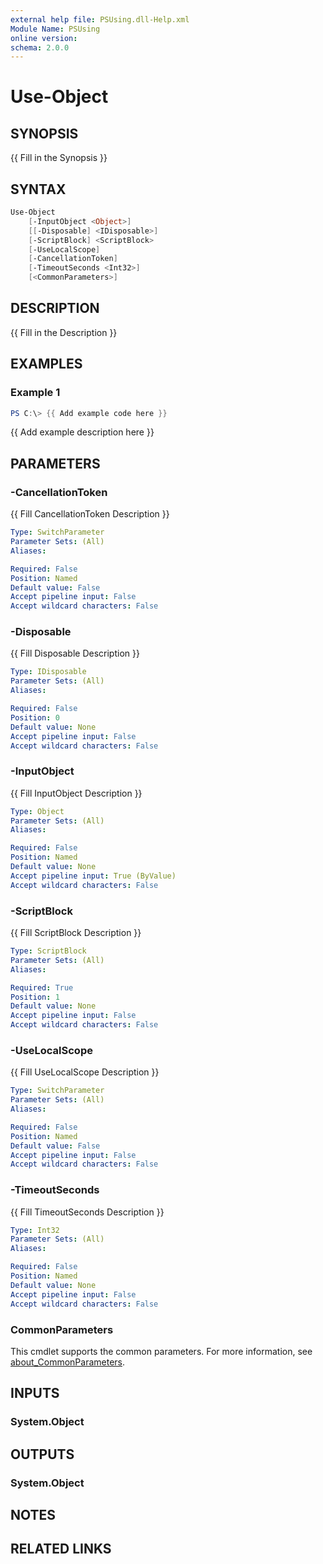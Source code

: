 ```yaml
---
external help file: PSUsing.dll-Help.xml
Module Name: PSUsing
online version:
schema: 2.0.0
---
```


# Use-Object

## SYNOPSIS

{{ Fill in the Synopsis }}

## SYNTAX

```powershell
Use-Object
    [-InputObject <Object>]
    [[-Disposable] <IDisposable>]
    [-ScriptBlock] <ScriptBlock>
    [-UseLocalScope]
    [-CancellationToken]
    [-TimeoutSeconds <Int32>]
    [<CommonParameters>]
```

## DESCRIPTION

{{ Fill in the Description }}

## EXAMPLES

### Example 1

```powershell
PS C:\> {{ Add example code here }}
```

{{ Add example description here }}

## PARAMETERS

### -CancellationToken

{{ Fill CancellationToken Description }}

```yaml
Type: SwitchParameter
Parameter Sets: (All)
Aliases:

Required: False
Position: Named
Default value: False
Accept pipeline input: False
Accept wildcard characters: False
```

### -Disposable

{{ Fill Disposable Description }}

```yaml
Type: IDisposable
Parameter Sets: (All)
Aliases:

Required: False
Position: 0
Default value: None
Accept pipeline input: False
Accept wildcard characters: False
```

### -InputObject

{{ Fill InputObject Description }}

```yaml
Type: Object
Parameter Sets: (All)
Aliases:

Required: False
Position: Named
Default value: None
Accept pipeline input: True (ByValue)
Accept wildcard characters: False
```

### -ScriptBlock

{{ Fill ScriptBlock Description }}

```yaml
Type: ScriptBlock
Parameter Sets: (All)
Aliases:

Required: True
Position: 1
Default value: None
Accept pipeline input: False
Accept wildcard characters: False
```

### -UseLocalScope

{{ Fill UseLocalScope Description }}

```yaml
Type: SwitchParameter
Parameter Sets: (All)
Aliases:

Required: False
Position: Named
Default value: False
Accept pipeline input: False
Accept wildcard characters: False
```

### -TimeoutSeconds

{{ Fill TimeoutSeconds Description }}

```yaml
Type: Int32
Parameter Sets: (All)
Aliases:

Required: False
Position: Named
Default value: None
Accept pipeline input: False
Accept wildcard characters: False
```

### CommonParameters

This cmdlet supports the common parameters.
For more information, see [about_CommonParameters](http://go.microsoft.com/fwlink/?LinkID=113216).

## INPUTS

### System.Object

## OUTPUTS

### System.Object

## NOTES

## RELATED LINKS
